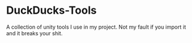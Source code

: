 # DuckDucks-Tools
A collection of unity tools I use in my project. Not my fault if you import it and it breaks your shit.
